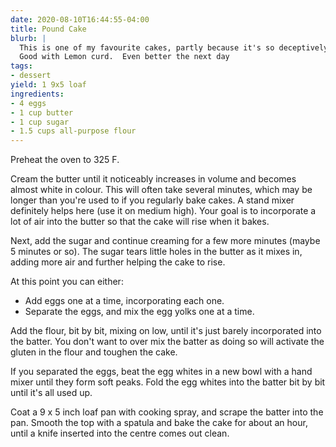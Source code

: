 ```yaml
---
date: 2020-08-10T16:44:55-04:00
title: Pound Cake
blurb: |
  This is one of my favourite cakes, partly because it's so deceptively simple.
  Good with Lemon curd.  Even better the next day
tags:
- dessert
yield: 1 9x5 loaf
ingredients:
- 4 eggs
- 1 cup butter
- 1 cup sugar
- 1.5 cups all-purpose flour
---
```


Preheat the oven to 325 F.

Cream the butter until it noticeably increases in volume and becomes almost
white in colour. This will often take several minutes, which may be longer
than you're used to if you regularly bake cakes. A stand mixer definitely
helps here (use it on medium high). Your goal is to incorporate a lot of air
into the butter so that the cake will rise when it bakes.

Next, add the sugar and continue creaming for a few more minutes (maybe 5
minutes or so). The sugar tears little holes in the butter as it mixes in,
adding more air and further helping the cake to rise.

At this point you can either:

 * Add eggs one at a time, incorporating each one.
 * Separate the eggs, and mix the egg yolks one at a time.
 
Add the flour, bit by bit, mixing on low, until it's just barely
incorporated into the batter. You don't want to over mix the batter as doing
so will activate the gluten in the flour and toughen the cake.

If you separated the eggs, beat the egg whites in a new bowl with a hand
mixer until they form soft peaks. Fold the egg whites into the batter bit by
bit until it's all used up.

Coat a 9 x 5 inch loaf pan with cooking spray, and scrape the batter into
the pan. Smooth the top with a spatula and bake the cake for about an hour,
until a knife inserted into the centre comes out clean.
